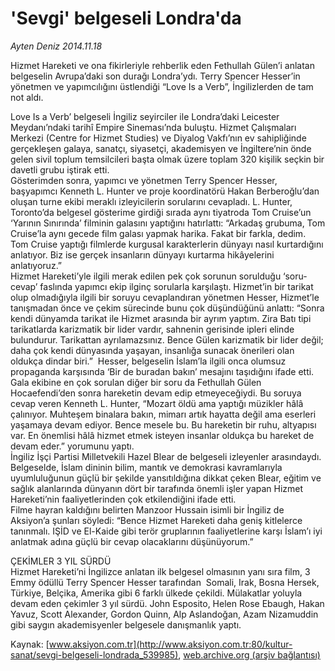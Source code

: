 # 'Sevgi' belgeseli Londra'da

*Ayten Deniz 2014.11.18*

<div class="pNewsDetailMainContent" itemprop="articleBody">
 <p>
  Hizmet Hareketi ve ona fikirleriyle rehberlik eden Fethullah Gülen’i anlatan belgeselin Avrupa’daki son durağı Londra’ydı. Terry Spencer Hesser’in yönetmen ve yapımcılığını üstlendiği “Love Is a Verb”, İngilizlerden de tam not aldı.
 </p>
 <p>
  Love Is a Verb’ belgeseli İngiliz seyirciler ile Londra’daki Leicester Meydanı’ndaki tarihî Empire Sineması’nda buluştu. Hizmet Çalışmaları Merkezi (Centre for Hizmet Studies) ve Diyalog Vakfı’nın ev sahipliğinde gerçekleşen galaya, sanatçı, siyasetçi, akademisyen ve İngiltere’nin önde gelen sivil toplum temsilcileri başta olmak üzere toplam 320 kişilik seçkin bir davetli grubu iştirak etti.
  <br/>
  Gösterimden sonra, yapımcı ve yönetmen Terry Spencer Hesser, başyapımcı Kenneth L. Hunter ve proje koordinatörü Hakan Berberoğlu’dan oluşan turne ekibi meraklı izleyicilerin sorularını cevapladı. L. Hunter, Toronto’da belgesel gösterime girdiği sırada aynı tiyatroda Tom Cruise’un ‘Yarının Sınırında’ filminin galasını yaptığını hatırlattı: “Arkadaş grubuma, Tom Cruise’la aynı gecede film galası yapmak harika. Fakat bir farkla, dedim. Tom Cruise yaptığı filmlerde kurgusal karakterlerin dünyayı nasıl kurtardığını anlatıyor. Biz ise gerçek insanların dünyayı kurtarma hikâyelerini anlatıyoruz.”
  <br/>
  Hizmet Hareketi’yle ilgili merak edilen pek çok sorunun sorulduğu ‘soru-cevap’ faslında yapımcı ekip ilginç sorularla karşılaştı. Hizmet’in bir tarikat olup olmadığıyla ilgili bir soruyu cevaplandıran yönetmen Hesser, Hizmet’le tanışmadan önce ve çekim sürecinde bunu çok düşündüğünü anlattı: “Sonra kendi dünyamda tarikat ile Hizmet arasında bir ayrım yaptım. Zira Batı tipi tarikatlarda karizmatik bir lider vardır, sahnenin gerisinde ipleri elinde bulundurur. Tarikattan ayrılamazsınız. Bence Gülen karizmatik bir lider değil; daha çok kendi dünyasında yaşayan, insanlığa sunacak önerileri olan oldukça dindar biri.”  Hesser, belgeselin İslam’la ilgili onca olumsuz propaganda karşısında ‘Bir de buradan bakın’ mesajını taşıdığını ifade etti.
  <br/>
  Gala ekibine en çok sorulan diğer bir soru da Fethullah Gülen Hocaefendi’den sonra hareketin devam edip etmeyeceğiydi. Bu soruya cevap veren Kenneth L. Hunter, “Mozart öldü ama yaptığı müzikler hâlâ çalınıyor. Muhteşem binalara bakın, mimarı artık hayatta değil ama eserleri yaşamaya devam ediyor. Bence mesele bu. Bu hareketin bir ruhu, altyapısı var. En önemlisi hâlâ hizmet etmek isteyen insanlar oldukça bu hareket de devam eder.” yorumunu yaptı.
  <br/>
  İngiliz İşçi Partisi Milletvekili Hazel Blear de belgeseli izleyenler arasındaydı. Belgeselde, İslam dininin bilim, mantık ve demokrasi kavramlarıyla uyumluluğunun güçlü bir şekilde yansıtıldığına dikkat çeken Blear, eğitim ve sağlık alanlarında dünyanın dört bir tarafında önemli işler yapan Hizmet Hareketi’nin faaliyetlerinden çok etkilendiğini ifade etti.
  <br/>
  Filme hayran kaldığını belirten Manzoor Hussain isimli bir İngiliz de Aksiyon’a şunları söyledi: “Bence Hizmet Hareketi daha geniş kitlelerce tanınmalı. IŞİD ve El-Kaide gibi terör gruplarının faaliyetlerine karşı İslam’ı iyi anlatmak adına güçlü bir cevap olacaklarını düşünüyorum.”
 </p>
 <p>
  ÇEKİMLER 3 YIL SÜRDÜ
  <br/>
  Hizmet Hareketi’ni İngilizce anlatan ilk belgesel olmasının yanı sıra film, 3 Emmy ödüllü Terry Spencer Hesser tarafından  Somali, Irak, Bosna Hersek, Türkiye, Belçika, Amerika gibi 6 farklı ülkede çekildi. Mülakatlar yoluyla devam eden çekimler 3 yıl sürdü. John Esposito, Helen Rose Ebaugh, Hakan Yavuz, Scott Alexander, Gordon Quinn, Alp Aslandoğan, Azam Nizamuddin gibi saygın akademisyenler belgesele danışmanlık yaptı.
 </p>
</div>


Kaynak: [www.aksiyon.com.tr](http://www.aksiyon.com.tr:80/kultur-sanat/sevgi-belgeseli-londrada_539985), [web.archive.org (arşiv bağlantısı)](http://web.archive.org/web/20141204183034/http://www.aksiyon.com.tr:80/kultur-sanat/sevgi-belgeseli-londrada_539985)
